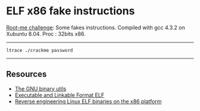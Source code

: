 # ELF x86 fake instructions

[Root-me challenge](https://www.root-me.org/en/Challenges/Cracking/ELF-x86-Fake-Instructions?action_solution=voir#ancre_solution): Some fakes instructions. Compiled with gcc 4.3.2 on Xubuntu 8.04. Proc : 32bits x86.

----

```text
ltrace ./crackme password
```

----

## Resources

* [The GNU binary utils](https://repository.root-me.org/Administration/Unix/Linux/EN%20-%20The%20GNU%20binary%20utils.pdf)
* [Executable and Linkable Format ELF](https://repository.root-me.org/Reverse%20Engineering/x86/Unix/EN%20-%20Executable%20and%20Linkable%20Format%20ELF.pdf)
* [Reverse engineering Linux ELF binaries on the x86 platform](https://repository.root-me.org/Reverse%20Engineering/x86/Unix/EN%20-%20Reverse%20engineering%20Linux%20ELF%20binaries%20on%20the%20x86%20platform.pdf) 
